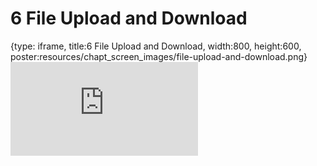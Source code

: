 # 6 File Upload and Download
 
{type: iframe, title:6 File Upload and Download, width:800, height:600, poster:resources/chapt_screen_images/file-upload-and-download.png}
![](https://hutchdatascience.org/FH_Cluster_101/no_toc/file-upload-and-download.html)
 

 
